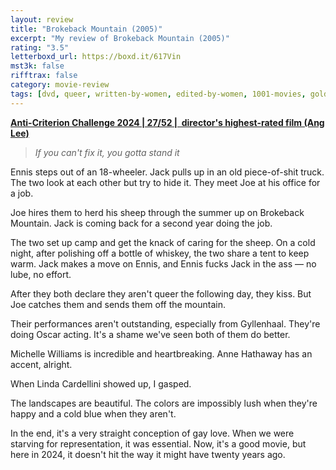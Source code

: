 ```yaml
---
layout: review
title: "Brokeback Mountain (2005)"
excerpt: "My review of Brokeback Mountain (2005)"
rating: "3.5"
letterboxd_url: https://boxd.it/617Vin
mst3k: false
rifftrax: false
category: movie-review
tags: [dvd, queer, written-by-women, edited-by-women, 1001-movies, golden-lion, owen, will, wine-o-clock]
---
```


<b><a href="https://boxd.it/qBmUY/detail" target="_blank" rel="noopener">Anti-Criterion Challenge 2024 | 27/52 |  director's highest-rated film (Ang Lee)</a></b>

<blockquote><i>If you can't fix it, you gotta stand it</i></blockquote>Ennis steps out of an 18-wheeler. Jack pulls up in an old piece-of-shit truck. The two look at each other but try to hide it. They meet Joe at his office for a job.

Joe hires them to herd his sheep through the summer up on Brokeback Mountain. Jack is coming back for a second year doing the job.

The two set up camp and get the knack of caring for the sheep. On a cold night, after polishing off a bottle of whiskey, the two share a tent to keep warm. Jack makes a move on Ennis, and Ennis fucks Jack in the ass — no lube, no effort.

After they both declare they aren't queer the following day, they kiss. But Joe catches them and sends them off the mountain.

Their performances aren't outstanding, especially from Gyllenhaal. They're doing Oscar acting. It's a shame we've seen both of them do better.

Michelle Williams is incredible and heartbreaking. Anne Hathaway has an accent, alright.

When Linda Cardellini showed up, I gasped.

The landscapes are beautiful. The colors are impossibly lush when they're happy and a cold blue when they aren't.

In the end, it's a very straight conception of gay love. When we were starving for representation, it was essential. Now, it's a good movie, but here in 2024, it doesn't hit the way it might have twenty years ago.

<blockquote></blockquote>
